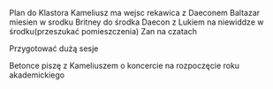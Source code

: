 Plan do Klastora 
Kameliusz ma wejsc
rekawica z Daeconem
Baltazar miesien w srodku
Britney do środka
Daecon z Lukiem na niewiddze w środku(przeszukać pomieszczenia)
Zan na czatach

Przygotować dużą sesje

Betonce piszę z Kameliuszem o koncercie na rozpoczęcie roku akademickiego 

